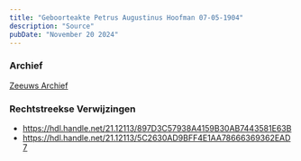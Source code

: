 ```yaml
---
title: "Geboorteakte Petrus Augustinus Hoofman 07-05-1904"
description: "Source"
pubDate: "November 20 2024"
---
```


### Archief
[Zeeuws Archief](https://www.zeeuwsarchief.nl/)

### Rechtstreekse Verwijzingen
- https://hdl.handle.net/21.12113/897D3C57938A4159B30AB7443581E63B
- https://hdl.handle.net/21.12113/5C2630AD9BFF4E1AA78666369362EAD7